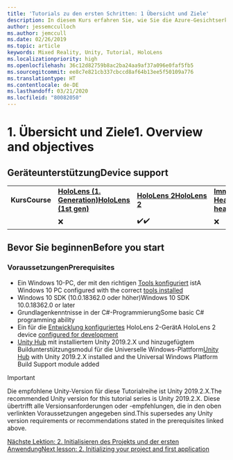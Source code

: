 ```yaml
---
title: 'Tutorials zu den ersten Schritten: 1 Übersicht und Ziele'
description: In diesem Kurs erfahren Sie, wie Sie die Azure-Gesichtserkennung in einer Mixed Reality-Anwendung implementieren.
author: jessemcculloch
ms.author: jemccull
ms.date: 02/26/2019
ms.topic: article
keywords: Mixed Reality, Unity, Tutorial, HoloLens
ms.localizationpriority: high
ms.openlocfilehash: 36c12d82759b8ac2ba24aa9af37a096e0faf5fb5
ms.sourcegitcommit: ee8c7e821cb337cbccd8af64b13ee5f50109a776
ms.translationtype: HT
ms.contentlocale: de-DE
ms.lasthandoff: 03/21/2020
ms.locfileid: "80082050"
---
```

# <a name="1-overview-and-objectives"></a><span data-ttu-id="3c0fb-105">1. Übersicht und Ziele</span><span class="sxs-lookup"><span data-stu-id="3c0fb-105">1. Overview and objectives</span></span>

## <a name="device-support"></a><span data-ttu-id="3c0fb-106">Geräteunterstützung</span><span class="sxs-lookup"><span data-stu-id="3c0fb-106">Device support</span></span>

<table>
    <colgroup>
    <col width="25%" />
    <col width="25%" />
    <col width="25%" />
    <col width="25%" />
    </colgroup>
    <tr>
        <td><span data-ttu-id="3c0fb-107"><strong>Kurs</strong></span><span class="sxs-lookup"><span data-stu-id="3c0fb-107"><strong>Course</strong></span></span></td>
        <td><span data-ttu-id="3c0fb-108"><a href="hololens-hardware-details.md"><strong>HoloLens (1. Generation)</strong></a></span><span class="sxs-lookup"><span data-stu-id="3c0fb-108"><a href="hololens-hardware-details.md"><strong>HoloLens (1st gen)</strong></a></span></span></td>
        <td><span data-ttu-id="3c0fb-109"><a href="https://www.microsoft.com//hololens/hardware"><strong>HoloLens 2</strong></a></span><span class="sxs-lookup"><span data-stu-id="3c0fb-109"><a href="https://www.microsoft.com//hololens/hardware"><strong>HoloLens 2</strong></a></span></span></td>
        <td><span data-ttu-id="3c0fb-110"><a href="immersive-headset-hardware-details.md"><strong>Immersive Headsets</strong></a></span><span class="sxs-lookup"><span data-stu-id="3c0fb-110"><a href="immersive-headset-hardware-details.md"><strong>Immersive headsets</strong></a></span></span></td>
    </tr>
     <tr>
        <td></td>
        <td>❌</td>
        <td><span data-ttu-id="3c0fb-111">✔️</span><span class="sxs-lookup"><span data-stu-id="3c0fb-111">✔️</span></span></td>
        <td>❌</td>
    </tr>
</table>

## <a name="before-you-start"></a><span data-ttu-id="3c0fb-112">Bevor Sie beginnen</span><span class="sxs-lookup"><span data-stu-id="3c0fb-112">Before you start</span></span>

### <a name="prerequisites"></a><span data-ttu-id="3c0fb-113">Voraussetzungen</span><span class="sxs-lookup"><span data-stu-id="3c0fb-113">Prerequisites</span></span>

* <span data-ttu-id="3c0fb-114">Ein Windows 10-PC, der mit den richtigen [Tools konfiguriert](install-the-tools.md) ist</span><span class="sxs-lookup"><span data-stu-id="3c0fb-114">A Windows 10 PC configured with the correct [tools installed](install-the-tools.md)</span></span>
* <span data-ttu-id="3c0fb-115">Windows 10 SDK (10.0.18362.0 oder höher)</span><span class="sxs-lookup"><span data-stu-id="3c0fb-115">Windows 10 SDK 10.0.18362.0 or later</span></span>
* <span data-ttu-id="3c0fb-116">Grundlagenkenntnisse in der C#-Programmierung</span><span class="sxs-lookup"><span data-stu-id="3c0fb-116">Some basic C# programming ability</span></span>
* <span data-ttu-id="3c0fb-117">Ein für die [Entwicklung konfiguriertes](using-visual-studio.md#enabling-developer-mode) HoloLens 2-Gerät</span><span class="sxs-lookup"><span data-stu-id="3c0fb-117">A HoloLens 2 device [configured for development](using-visual-studio.md#enabling-developer-mode)</span></span>
* <span data-ttu-id="3c0fb-118"><a href="https://docs.unity3d.com/Manual/GettingStartedInstallingHub.html" target="_blank">Unity Hub</a> mit installiertem Unity 2019.2.X und hinzugefügtem Buildunterstützungsmodul für die Universelle Windows-Plattform</span><span class="sxs-lookup"><span data-stu-id="3c0fb-118"><a href="https://docs.unity3d.com/Manual/GettingStartedInstallingHub.html" target="_blank">Unity Hub</a> with Unity 2019.2.X installed and the Universal Windows Platform Build Support module added</span></span>

> [!IMPORTANT]
> <span data-ttu-id="3c0fb-119">Die empfohlene Unity-Version für diese Tutorialreihe ist Unity 2019.2.X.</span><span class="sxs-lookup"><span data-stu-id="3c0fb-119">The recommended Unity version for this tutorial series is Unity 2019.2.X.</span></span> <span data-ttu-id="3c0fb-120">Diese übertrifft alle Versionsanforderungen oder -empfehlungen, die in den oben verlinkten Voraussetzungen angegeben sind.</span><span class="sxs-lookup"><span data-stu-id="3c0fb-120">This supersedes any Unity version requirements or recommendations stated in the prerequisites linked above.</span></span>

[<span data-ttu-id="3c0fb-121">Nächste Lektion: 2. Initialisieren des Projekts und der ersten Anwendung</span><span class="sxs-lookup"><span data-stu-id="3c0fb-121">Next lesson: 2. Initializing your project and first application</span></span>](mrlearning-base-ch1.md)
